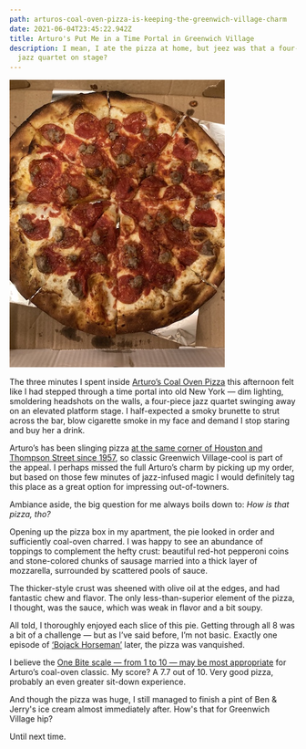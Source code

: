 ```yaml
---
path: arturos-coal-oven-pizza-is-keeping-the-greenwich-village-charm
date: 2021-06-04T23:45:22.942Z
title: Arturo's Put Me in a Time Portal in Greenwich Village
description: I mean, I ate the pizza at home, but jeez was that a four-piece
  jazz quartet on stage?
---
```



![](../assets/arturospizza-resize.jpeg)

The three minutes I spent inside [Arturo’s Coal Oven Pizza](https://www.yelp.com/biz/arturos-new-york) this afternoon felt like I had stepped through a time portal into old New York — dim lighting, smoldering headshots on the walls, a four-piece jazz quartet swinging away on an elevated platform stage. I half-expected a smoky brunette to strut across the bar, blow cigarette smoke in my face and demand I stop staring and buy her a drink.

Arturo’s has been slinging pizza [at the same corner of Houston and Thompson Street since 1957](https://ny.eater.com/2013/3/29/6458861/arturos-a-pizzeria-full-of-old-school-village-charm), so classic Greenwich Village-cool is part of the appeal. I perhaps missed the full Arturo’s charm by picking up my order, but based on those few minutes of jazz-infused magic I would definitely tag this place as a great option for impressing out-of-towners.

Ambiance aside, the big question for me always boils down to: *How is that pizza, tho?*

Opening up the pizza box in my apartment, the pie looked in order and sufficiently coal-oven charred. I was happy to see an abundance of toppings to complement the hefty crust: beautiful red-hot pepperoni coins and stone-colored chunks of sausage married into a thick layer of mozzarella, surrounded by scattered pools of sauce.

The thicker-style crust was sheened with olive oil at the edges, and had fantastic chew and flavor. The only less-than-superior element of the pizza, I thought, was the sauce, which was weak in flavor and a bit soupy.

All told, I thoroughly enjoyed each slice of this pie. Getting through all 8 was a bit of a challenge — but as I’ve said before, I’m not basic. Exactly one episode of [‘Bojack Horseman’](https://www.imdb.com/title/tt3398228/) later, the pizza was vanquished.

I believe the [One Bite scale — from 1 to 10 — may be most appropriate](https://onebite.app/) for Arturo’s coal-oven classic. My score? A 7.7 out of 10. Very good pizza, probably an even greater sit-down experience.

And though the pizza was huge, I still managed to finish a pint of Ben & Jerry's ice cream almost immediately after. How's that for Greenwich Village hip?

Until next time.